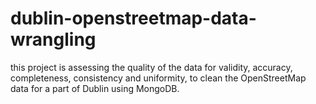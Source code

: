 # dublin-openstreetmap-data-wrangling
this project is assessing the quality of the data for validity, accuracy, completeness, consistency and uniformity, to clean the OpenStreetMap data for a part of Dublin  using MongoDB.
